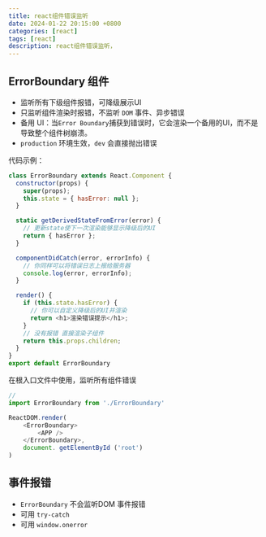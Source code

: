 ```yaml
---
title: react组件错误监听
date: 2024-01-22 20:15:00 +0800
categories: [react]
tags: [react]
description: react组件错误监听，
---
```


## ErrorBoundary 组件
- 监听所有下级组件报错，可降级展示UI
- 只监听组件渲染时报错，不监听 `DOM` 事件、异步错误
- 备用 UI：当`Error Boundary`捕获到错误时，它会渲染一个备用的UI，而不是导致整个组件树崩溃。
- `production` 环境生效，`dev` 会直接抛出错误

代码示例：
``` js
class ErrorBoundary extends React.Component {
  constructor(props) {
    super(props);
    this.state = { hasError: null };
  }

  static getDerivedStateFromError(error) {
    // 更新state使下一次渲染能够显示降级后的UI
    return { hasError };
  }

  componentDidCatch(error, errorInfo) {
    // 你同样可以将错误日志上报给服务器
    console.log(error, errorInfo);
  }

  render() {
    if (this.state.hasError) {
      // 你可以自定义降级后的UI并渲染
      return <h1>渲染错误提示</h1>;
    }
    // 没有报错 直接渲染子组件
    return this.props.children; 
  }
}
export default ErrorBoundary

```

在根入口文件中使用，监听所有组件错误
```js
// 
import ErrorBoundary from './ErrorBoundary'

ReactDOM.render(
    <ErrorBoundary>
        <APP />
    </ErrorBoundary>,
    document. getElementById ('root')
)
```

## 事件报错
- `ErrorBoundary` 不会监听DOM 事件报错
- 可用 `try-catch`
- 可用 `window.onerror`